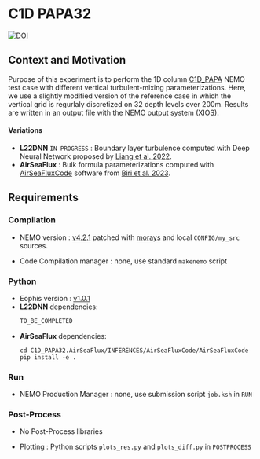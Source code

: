 # C1D PAPA32 

[![DOI](https://zenodo.org/badge/920109235.svg)](https://doi.org/10.5281/zenodo.14866164)


## Context and Motivation

Purpose of this experiment is to perform the 1D column [C1D_PAPA](https://doi.org/10.5194/gmd-8-69-2015) NEMO test case with different vertical turbulent-mixing parameterizations. Here, we use a slightly modified version of the reference case in which the vertical grid is regurlaly discretized on 32 depth levels over 200m. Results are written in an output file with the NEMO output system (XIOS).


#### Variations
- **L22DNN** `IN PROGRESS` : Boundary layer turbulence computed with Deep Neural Network proposed by [Liang et al. 2022](https://doi.org/10.1016/j.ocemod.2022.102059). 
- **AirSeaFlux** : Bulk formula parameterizations computed with [AirSeaFluxCode](https://github.com/NOCSurfaceProcesses/AirSeaFluxCode/tree/master) software from [Biri et al. 2023](https://doi.org/10.3389/fmars.2022.1049168 ).

## Requirements

### Compilation

- NEMO version : [v4.2.1](https://forge.nemo-ocean.eu/nemo/nemo/-/releases/4.2.1) patched with [morays](https://github.com/morays-community/Patches-NEMO/tree/main/NEMO_v4.2.1) and local `CONFIG/my_src` sources.

- Code Compilation manager : none, use standard `makenemo` script


### Python

- Eophis version : [v1.0.1](https://github.com/alexis-barge/eophis/tree/v1.0.1)
- **L22DNN** dependencies:
  ```bash
  TO_BE_COMPLETED
  ```
- **AirSeaFlux** dependencies:
  ```
  cd C1D_PAPA32.AirSeaFlux/INFERENCES/AirSeaFluxCode/AirSeaFluxCode
  pip install -e .
  ```

### Run

- NEMO Production Manager : none, use submission script `job.ksh` in `RUN`


### Post-Process

- No Post-Process libraries

- Plotting : Python scripts `plots_res.py` and `plots_diff.py` in `POSTPROCESS`

